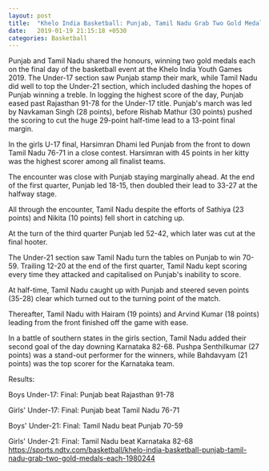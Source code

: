```yaml
---
layout: post
title:  "Khelo India Basketball: Punjab, Tamil Nadu Grab Two Gold Medals Each "
date:   2019-01-19 21:15:18 +0530
categories: Basketball
---
```



Punjab and Tamil Nadu shared the honours, winning two gold medals each on the final day of the basketball event at the Khelo India Youth Games 2019. The Under-17 section saw Punjab stamp their mark, while Tamil Nadu did well to top the Under-21 section, which included dashing the hopes of Punjab winning a treble. In logging the highest score of the day, Punjab eased past Rajasthan 91-78 for the Under-17 title. Punjab's march was led by Navkaman Singh (28 points), before Rishab Mathur (30 points) pushed the scoring to cut the huge 29-point half-time lead to a 13-point final margin.

In the girls U-17 final, Harsimran Dhami led Punjab from the front to down Tamil Nadu 76-71 in a close contest. Harsimran with 45 points in her kitty was the highest scorer among all finalist teams.

The encounter was close with Punjab staying marginally ahead. At the end of the first quarter, Punjab led 18-15, then doubled their lead to 33-27 at the halfway stage.

All through the encounter, Tamil Nadu despite the efforts of Sathiya (23 points) and Nikita (10 points) fell short in catching up.

At the turn of the third quarter Punjab led 52-42, which later was cut at the final hooter.

The Under-21 section saw Tamil Nadu turn the tables on Punjab to win 70-59. Trailing 12-20 at the end of the first quarter, Tamil Nadu kept scoring every time they attacked and capitalised on Punjab's inability to score.

At half-time, Tamil Nadu caught up with Punjab and steered seven points (35-28) clear which turned out to the turning point of the match.

Thereafter, Tamil Nadu with Hairam (19 points) and Arvind Kumar (18 points) leading from the front finished off the game with ease.

In a battle of southern states in the girls section, Tamil Nadu added their second goal of the day downing Karnataka 82-68. Pushpa Senthilkumar (27 points) was a stand-out performer for the winners, while Bahdavyam (21 points) was the top scorer for the Karnataka team.

Results:

Boys Under-17: Final: Punjab beat Rajasthan 91-78

Girls' Under-17: Final: Punjab beat Tamil Nadu 76-71

Boys' Under-21: Final: Tamil Nadu beat Punjab 70-59

Girls' Under-21: Final: Tamil Nadu beat Karnataka 82-68
https://sports.ndtv.com/basketball/khelo-india-basketball-punjab-tamil-nadu-grab-two-gold-medals-each-1980244
